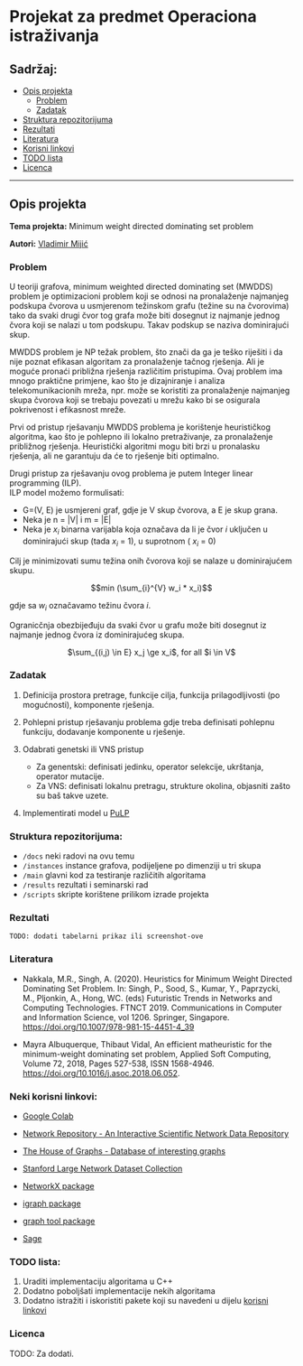 # Projekat za predmet Operaciona istraživanja

## Sadržaj:
* [Opis projekta](#opis-projekta)
    * [Problem](#problem)
    * [Zadatak](#zadatak)
* [Struktura repozitorijuma](#struktura-repozitorijuma)
* [Rezultati](#rezultati)
* [Literatura](#literatura)
* [Korisni linkovi](#neki-korisni-linkovi)
* [TODO lista](#todo-lista)
* [Licenca](#licenca)

---

## Opis projekta
**Tema projekta:** Minimum weight directed dominating set problem

**Autori:** [Vladimir Mijić](https://github.com/vladocodes) 

### Problem
U teoriji grafova, minimum weighted directed dominating set (MWDDS) problem je optimizacioni problem koji se odnosi na
pronalaženje najmanjeg podskupa čvorova u usmjerenom težinskom grafu (težine su na čvorovima) tako da svaki drugi čvor 
tog grafa može biti dosegnut iz najmanje jednog čvora koji se nalazi u tom podskupu. Takav podskup se naziva dominirajući skup.   
 
MWDDS problem je NP težak problem, što znači da ga je teško riješiti i da nije poznat efikasan algoritam za pronalaženje tačnog rješenja. Ali je moguće pronaći približna rješenja različitim pristupima.
Ovaj problem ima mnogo praktične primjene, kao što je dizajniranje i analiza telekomunikacionih mreža, npr. može se koristiti za pronalaženje najmanjeg skupa čvorova koji se trebaju povezati u mrežu kako bi se osigurala pokrivenost i efikasnost mreže.  

Prvi od pristup rješavanju MWDDS problema je korištenje heurističkog algoritma, kao što je pohlepno ili lokalno pretraživanje,
za pronalaženje približnog rješenja. Heuristički algoritmi mogu biti brzi u pronalasku rješenja, ali ne garantuju da će 
to rješenje biti optimalno.  

Drugi pristup za rješavanju ovog problema je putem Integer linear programming (ILP).  
ILP model možemo formulisati:  
* G=(V, E) je usmjereni graf, gdje je V skup čvorova, a E je skup grana.
* Neka je n = |V| i m = |E|
* Neka je $x_i$ binarna varijabla koja označava da li je čvor *i* uključen u dominirajući skup (tada $x_i$ = 1), u suprotnom ( $x_i$ = 0)  

Cilj je minimizovati sumu težina onih čvorova koji se nalaze u dominirajućem skupu.  
  
$$min (\sum_{i}^{V} w_i * x_i)$$


gdje sa $w_i$ označavamo težinu čvora *i*.  

Ogranicčnja obezbijeđuju da svaki čvor u grafu može biti dosegnut iz najmanje jednog čvora iz dominirajućeg skupa.  


<p align="center">
$\sum_{(i,j) \in E} x_j \ge x_i$, for all $i \in V$
</p>
  
### Zadatak
1) Definicija prostora pretrage, funkcije cilja, funkcija prilagodljivosti (po mogućnosti), komponente rješenja.
2) Pohlepni pristup rješavanju problema gdje treba definisati  pohlepnu funkciju, dodavanje komponente u rješenje.
3) Odabrati genetski ili VNS pristup
     - Za genentski: definisati jedinku, operator selekcije, ukrštanja, operator mutacije.
     - Za VNS: definisati lokalnu pretragu, strukture okolina, objasniti zašto su baš takve uzete.

4) Implementirati model u [PuLP](https://coin-or.github.io/pulp/)


### Struktura repozitorijuma:
- `/docs` 	neki radovi na ovu temu
- `/instances` 	instance grafova, podijeljene po dimenziji u tri skupa
- `/main`	glavni kod za testiranje različitih algoritama
- `/results` 	rezultati i seminarski rad
- `/scripts`  skripte korištene prilikom izrade projekta

### Rezultati
`TODO: dodati tabelarni prikaz ili screenshot-ove`


### Literatura

* Nakkala, M.R., Singh, A. (2020). Heuristics for Minimum Weight Directed Dominating Set Problem. In: Singh, P., Sood, S., Kumar, Y., Paprzycki, M., Pljonkin, A., Hong, WC. (eds) Futuristic Trends in Networks and Computing Technologies. FTNCT 2019. Communications in Computer and Information Science, vol 1206. Springer, Singapore. https://doi.org/10.1007/978-981-15-4451-4_39

* Mayra Albuquerque, Thibaut Vidal, An efficient matheuristic for the minimum-weight dominating set problem, Applied Soft Computing, Volume 72, 2018, Pages 527-538, ISSN 1568-4946. https://doi.org/10.1016/j.asoc.2018.06.052.


### Neki korisni linkovi:

* [Google Colab](https://colab.research.google.com/)

* [Network Repository - An Interactive Scientific Network Data Repository](https://networkrepository.com/)

* [The House of Graphs - Database of interesting graphs](https://houseofgraphs.org/)

* [Stanford Large Network Dataset Collection](https://snap.stanford.edu/data/)

* [NetworkX package](https://networkx.org/documentation/stable/index.html)

* [igraph package](https://igraph.readthedocs.io/en/0.10.2/index.html)

* [graph tool package](https://graph-tool.skewed.de/)

* [Sage](https://doc.sagemath.org/html/en/reference/index.html)


### TODO lista:
1. Uraditi implementaciju algoritama u C++
2. Dodatno poboljšati implementacije nekih algoritama
3. Dodatno istražiti i iskoristiti pakete koji su navedeni u dijelu [korisni linkovi](#neki-korisni-linkovi-)

### Licenca
TODO: Za dodati.
